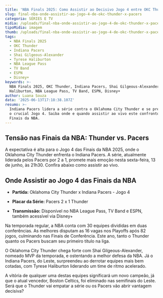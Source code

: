 ```yaml
---
title: 'NBA Finals 2025: Como Assistir ao Decisivo Jogo 4 entre OKC Thunder e Pacers'
slug: final-nba-onde-assistir-ao-jogo-4-de-okc-thunder-x-pacers
categoria: SÉRIES E TV
midia: /uploads/final-nba-onde-assistir-ao-jogo-4-de-okc-thunder-x-pacers-thumb.png
tipoMidia: imagem
thumb: /uploads/final-nba-onde-assistir-ao-jogo-4-de-okc-thunder-x-pacers-thumb.png
tags:
  - NBA Finals 2025
  - OKC Thunder
  - Indiana Pacers
  - Shai Gilgeous-Alexander
  - Tyrese Haliburton
  - NBA League Pass
  - TV Band
  - ESPN
  - Disney+
keywords: >-
  NBA Finals 2025, OKC Thunder, Indiana Pacers, Shai Gilgeous-Alexander, Tyrese
  Haliburton, NBA League Pass, TV Band, ESPN, Disney+
author: Luana Souza
data: '2025-06-13T17:18:38.107Z'
resumo: >-
  Indiana Pacers lidera a série contra o Oklahoma City Thunder e se prepara para
  o crucial Jogo 4. Saiba onde e quando assistir ao vivo este confronto das
  Finais da NBA.
---
```


## Tensão nas Finais da NBA: Thunder vs. Pacers

A expectativa é alta para o Jogo 4 das Finais da NBA 2025, onde o Oklahoma City Thunder enfrenta o Indiana Pacers. A série, atualmente liderada pelos Pacers por 2 a 1, promete mais emoção nesta sexta-feira, 13 de junho, às 21h30. Confira abaixo como assistir ao vivo.

## Onde Assistir ao Jogo 4 das Finais da NBA

- **Partida:** Oklahoma City Thunder x Indiana Pacers - Jogo 4

- **Placar da Série:** Pacers 2 x 1 Thunder

- **Transmissão:** Disponível no NBA League Pass, TV Band e ESPN, também acessível via Disney+

Na temporada regular, a NBA conta com 30 equipes divididas em duas conferências. As melhores disputam as 16 vagas nos Playoffs após 82 jogos, culminando nas Finais de Conferência. Este ano, tanto o Thunder quanto os Pacers buscam seu primeiro título na liga.

O Oklahoma City Thunder chega forte com Shai Gilgeous-Alexander, nomeado MVP da temporada, e ostentando a melhor defesa da NBA. Já o Indiana Pacers, do Leste, surpreendeu ao derrotar equipes mais bem cotadas, com Tyrese Haliburton liderando um time de ritmo acelerado.

A vitória de qualquer uma destas equipes significará um novo campeão, já que o atual vencedor, Boston Celtics, foi eliminado nas semifinais do Leste. Será que o Thunder vai empatar a série ou os Pacers vão abrir vantagem decisiva?

